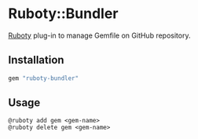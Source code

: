 # Ruboty::Bundler
[Ruboty](https://github.com/r7kamura/ruboty) plug-in to manage Gemfile on GitHub repository.

## Installation
```rb
gem "ruboty-bundler"
```

## Usage
```
@ruboty add gem <gem-name>
@ruboty delete gem <gem-name>
```
